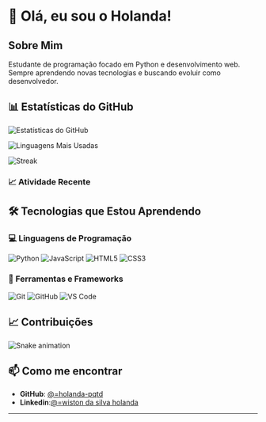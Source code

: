 # 👋 Olá, eu sou o Holanda!

##  Sobre Mim
Estudante de programação focado em Python e desenvolvimento web. Sempre aprendendo novas tecnologias e buscando evoluir como desenvolvedor.

## 📊 Estatísticas do GitHub

![Estatísticas do GitHub](https://github-readme-stats.vercel.app/api?username=holanda-pqdt&show_icons=true&theme=radical&hide_border=true)

![Linguagens Mais Usadas](https://github-readme-stats.vercel.app/api/top-langs/?username=holanda-pqdt&layout=compact&theme=radical&hide_border=true)

![Streak](https://github-readme-streak-stats.herokuapp.com/?user=holanda-pqdt&theme=radical&hide_border=true)

### 📈 Atividade Recente
<!--START_SECTION:activity-->
<!--END_SECTION:activity-->

## 🛠️ Tecnologias que Estou Aprendendo

### 💻 Linguagens de Programação
![Python](https://img.shields.io/badge/Python-3776AB?style=for-the-badge&logo=python&logoColor=white)
![JavaScript](https://img.shields.io/badge/JavaScript-F7DF1E?style=for-the-badge&logo=javascript&logoColor=black)
![HTML5](https://img.shields.io/badge/HTML5-E34F26?style=for-the-badge&logo=html5&logoColor=white)
![CSS3](https://img.shields.io/badge/CSS3-1572B6?style=for-the-badge&logo=css3&logoColor=white)

### 🎯 Ferramentas e Frameworks
![Git](https://img.shields.io/badge/Git-F05032?style=for-the-badge&logo=git&logoColor=white)
![GitHub](https://img.shields.io/badge/GitHub-100000?style=for-the-badge&logo=github&logoColor=white)
![VS Code](https://img.shields.io/badge/VS_Code-0078D4?style=for-the-badge&logo=visual%20studio%20code&logoColor=white)

## 📈 Contribuições
![Snake animation](https://github.com/SEU-USUARIO/SEU-USUARIO.github.io/blob/output/github-contribution-grid-snake.svg)

## 📫 Como me encontrar
- **GitHub**: [@=holanda-pqtd](https://github.com/=holanda-pqtd)
- **Linkedin**:[@=wiston da silva holanda](www.linkedin.com/in/wiston-da-silva-holanda-7936bb265)
---

